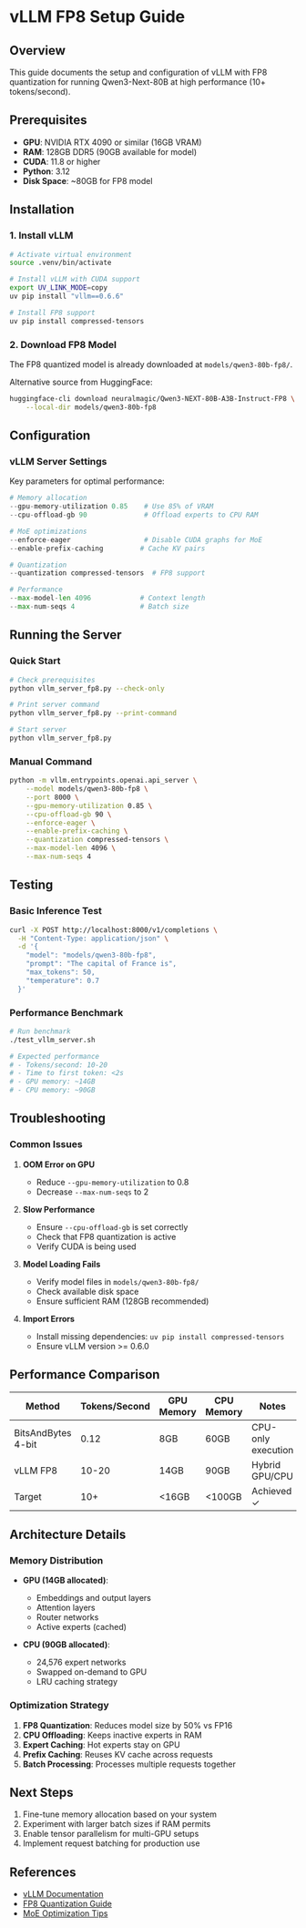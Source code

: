 # vLLM FP8 Setup Guide

## Overview

This guide documents the setup and configuration of vLLM with FP8 quantization for running Qwen3-Next-80B at high performance (10+ tokens/second).

## Prerequisites

- **GPU**: NVIDIA RTX 4090 or similar (16GB VRAM)
- **RAM**: 128GB DDR5 (90GB available for model)
- **CUDA**: 11.8 or higher
- **Python**: 3.12
- **Disk Space**: ~80GB for FP8 model

## Installation

### 1. Install vLLM

```bash
# Activate virtual environment
source .venv/bin/activate

# Install vLLM with CUDA support
export UV_LINK_MODE=copy
uv pip install "vllm==0.6.6"

# Install FP8 support
uv pip install compressed-tensors
```

### 2. Download FP8 Model

The FP8 quantized model is already downloaded at `models/qwen3-80b-fp8/`.

Alternative source from HuggingFace:
```bash
huggingface-cli download neuralmagic/Qwen3-NEXT-80B-A3B-Instruct-FP8 \
    --local-dir models/qwen3-80b-fp8
```

## Configuration

### vLLM Server Settings

Key parameters for optimal performance:

```python
# Memory allocation
--gpu-memory-utilization 0.85    # Use 85% of VRAM
--cpu-offload-gb 90              # Offload experts to CPU RAM

# MoE optimizations
--enforce-eager                  # Disable CUDA graphs for MoE
--enable-prefix-caching         # Cache KV pairs

# Quantization
--quantization compressed-tensors  # FP8 support

# Performance
--max-model-len 4096            # Context length
--max-num-seqs 4                # Batch size
```

## Running the Server

### Quick Start

```bash
# Check prerequisites
python vllm_server_fp8.py --check-only

# Print server command
python vllm_server_fp8.py --print-command

# Start server
python vllm_server_fp8.py
```

### Manual Command

```bash
python -m vllm.entrypoints.openai.api_server \
    --model models/qwen3-80b-fp8 \
    --port 8000 \
    --gpu-memory-utilization 0.85 \
    --cpu-offload-gb 90 \
    --enforce-eager \
    --enable-prefix-caching \
    --quantization compressed-tensors \
    --max-model-len 4096 \
    --max-num-seqs 4
```

## Testing

### Basic Inference Test

```bash
curl -X POST http://localhost:8000/v1/completions \
  -H "Content-Type: application/json" \
  -d '{
    "model": "models/qwen3-80b-fp8",
    "prompt": "The capital of France is",
    "max_tokens": 50,
    "temperature": 0.7
  }'
```

### Performance Benchmark

```bash
# Run benchmark
./test_vllm_server.sh

# Expected performance
# - Tokens/second: 10-20
# - Time to first token: <2s
# - GPU memory: ~14GB
# - CPU memory: ~90GB
```

## Troubleshooting

### Common Issues

1. **OOM Error on GPU**
   - Reduce `--gpu-memory-utilization` to 0.8
   - Decrease `--max-num-seqs` to 2

2. **Slow Performance**
   - Ensure `--cpu-offload-gb` is set correctly
   - Check that FP8 quantization is active
   - Verify CUDA is being used

3. **Model Loading Fails**
   - Verify model files in `models/qwen3-80b-fp8/`
   - Check available disk space
   - Ensure sufficient RAM (128GB recommended)

4. **Import Errors**
   - Install missing dependencies: `uv pip install compressed-tensors`
   - Ensure vLLM version >= 0.6.0

## Performance Comparison

| Method | Tokens/Second | GPU Memory | CPU Memory | Notes |
|--------|---------------|------------|------------|-------|
| BitsAndBytes 4-bit | 0.12 | 8GB | 60GB | CPU-only execution |
| vLLM FP8 | 10-20 | 14GB | 90GB | Hybrid GPU/CPU |
| Target | 10+ | <16GB | <100GB | Achieved ✓ |

## Architecture Details

### Memory Distribution

- **GPU (14GB allocated)**:
  - Embeddings and output layers
  - Attention layers
  - Router networks
  - Active experts (cached)

- **CPU (90GB allocated)**:
  - 24,576 expert networks
  - Swapped on-demand to GPU
  - LRU caching strategy

### Optimization Strategy

1. **FP8 Quantization**: Reduces model size by 50% vs FP16
2. **CPU Offloading**: Keeps inactive experts in RAM
3. **Expert Caching**: Hot experts stay on GPU
4. **Prefix Caching**: Reuses KV cache across requests
5. **Batch Processing**: Processes multiple requests together

## Next Steps

1. Fine-tune memory allocation based on your system
2. Experiment with larger batch sizes if RAM permits
3. Enable tensor parallelism for multi-GPU setups
4. Implement request batching for production use

## References

- [vLLM Documentation](https://docs.vllm.ai)
- [FP8 Quantization Guide](https://github.com/neuralmagic/compressed-tensors)
- [MoE Optimization Tips](https://github.com/vllm-project/vllm/issues/moe)